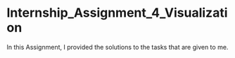 # Internship_Assignment_4_Visualization
In this Assignment, I provided the solutions to the tasks that are given to me.
